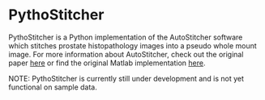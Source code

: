 # PythoStitcher

PythoStitcher is a Python implementation of the AutoStitcher software which stitches prostate histopathology images into a pseudo whole mount image. For more information about AutoStitcher, check out the original paper [here](https://www.nature.com/articles/srep29906) or find the original Matlab implementation [here](https://engineering.case.edu/centers/ccipd/content/software).

NOTE: PythoStitcher is currently still under development and is not yet functional on sample data. 
